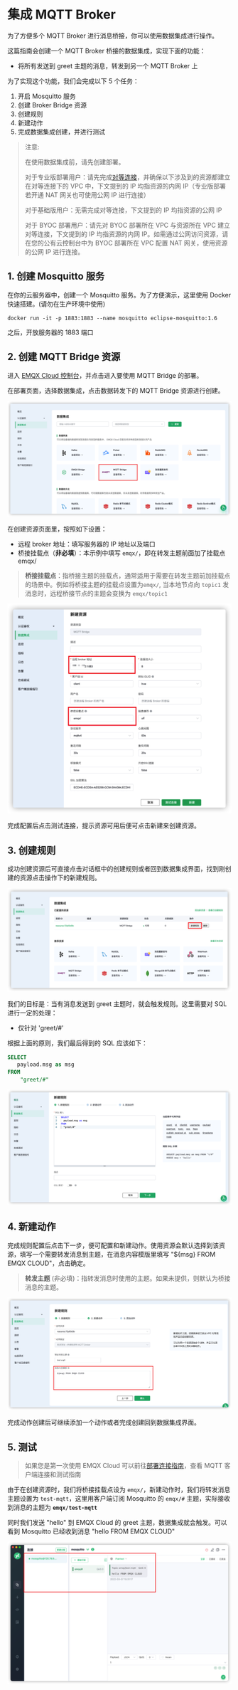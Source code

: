 # 集成 MQTT Broker

为了方便多个 MQTT Broker 进行消息桥接，你可以使用数据集成进行操作。

这篇指南会创建一个 MQTT Broker 桥接的数据集成，实现下面的功能：

- 将所有发送到 greet 主题的消息，转发到另一个 MQTT Broker 上

为了实现这个功能，我们会完成以下 5 个任务：

1. 开启 Mosquitto 服务
2. 创建 Broker Bridge 资源
3. 创建规则
4. 新建动作
5. 完成数据集成创建，并进行测试

>注意:
>
>在使用数据集成前，请先创建部署。
>
>对于专业版部署用户：请先完成[对等连接](../deployments/vpc_peering.md)，并确保以下涉及到的资源都建立在对等连接下的 VPC 中，下文提到的 IP 均指资源的内网 IP（专业版部署若开通 NAT 网关也可使用公网 IP 进行连接）
>
>对于基础版用户：无需完成对等连接，下文提到的 IP 均指资源的公网 IP
>
>对于 BYOC 部署用户：请先对 BYOC 部署所在 VPC 与资源所在 VPC 建立对等连接，下文提到的 IP 均指资源的内网 IP。如需通过公网访问资源，请在您的公有云控制台中为 BYOC 部署所在 VPC 配置 NAT 网关，使用资源的公网 IP 进行连接。


## 1. 创建 Mosquitto 服务

在你的云服务器中，创建一个 Mosquitto 服务。为了方便演示，这里使用 Docker 快速搭建。(请勿在生产环境中使用)

```shell
docker run -it -p 1883:1883 --name mosquitto eclipse-mosquitto:1.6
```

之后，开放服务器的 1883 端口

## 2. 创建 MQTT Bridge 资源

进入 [EMQX Cloud 控制台](https://cloud.emqx.com/console/)，并点击进入要使用 MQTT Bridge 的部署。

在部署页面，选择数据集成，点击数据转发下的 MQTT Bridge 资源进行创建。

![数据集成页](./_assets/data_integrations_mqtt_bridge.png)

在创建资源页面里，按照如下设置：

- 远程 broker 地址：填写服务器的 IP 地址以及端口
- 桥接挂载点（**非必填**）：本示例中填写 `emqx/`，即在转发主题前面加了挂载点 emqx/

>**桥接挂载点**：指桥接主题的挂载点，通常适用于需要在转发主题前加挂载点的场景中。例如将桥接主题的挂载点设置为`emqx/`, 当本地节点向 `topic1` 发消息时，远程桥接节点的主题会变换为 `emqx/topic1`

![资源创建页](./_assets/create_mqtt_bridge_resource.png)

完成配置后点击测试连接，提示资源可用后便可点击新建来创建资源。

## 3. 创建规则

成功创建资源后可直接点击对话框中的创建规则或者回到数据集成界面，找到刚创建的资源点击操作下的新建规则。

![规则创建1](./_assets/mqtt_bridge_create_rule_1.png)

我们的目标是：当有消息发送到 greet 主题时，就会触发规则。这里需要对 SQL 进行一定的处理：

- 仅针对 'greet/#'

根据上面的原则，我们最后得到的 SQL 应该如下：

```sql
SELECT
   payload.msg as msg
FROM
    "greet/#"
```

![规则创建2](./_assets/mqtt_bridge_create_rule_2.png)

## 4. 新建动作

完成规则配置后点击下一步，便可配置和新建动作。使用资源会默认选择到该资源，填写一个需要转发消息到主题，在消息内容模版里填写 "${msg} FROM EMQX CLOUD"，点击确定。
>**转发主题** (非必填)：指转发消息时使用的主题。如果未提供，则默认为桥接消息的主题。

![规则创建3](./_assets/mqtt_bridge_create_rule_3.png)

完成动作创建后可继续添加一个动作或者完成创建回到数据集成界面。

## 5. 测试

>如果您是第一次使用 EMQX Cloud 可以前往[部署连接指南](../connect_to_deployments/overview.md)，查看 MQTT 客户端连接和测试指南

由于在创建资源时，我们将桥接挂载点设为 `emqx/`，新建动作时，我们将转发消息主题设置为 `test-mqtt`，这里用客户端订阅 Mosquitto 的 `emqx/#` 主题，实际接收到消息的主题为 **`emqx/test-mqtt`**

同时我们发送 "hello" 到 EMQX Cloud 的 greet 主题，数据集成就会触发。可以看到 Mosquitto 已经收到消息 "hello FROM EMQX CLOUD"

![收到转发的消息](./_assets/mqtt_bridge_test.png)
